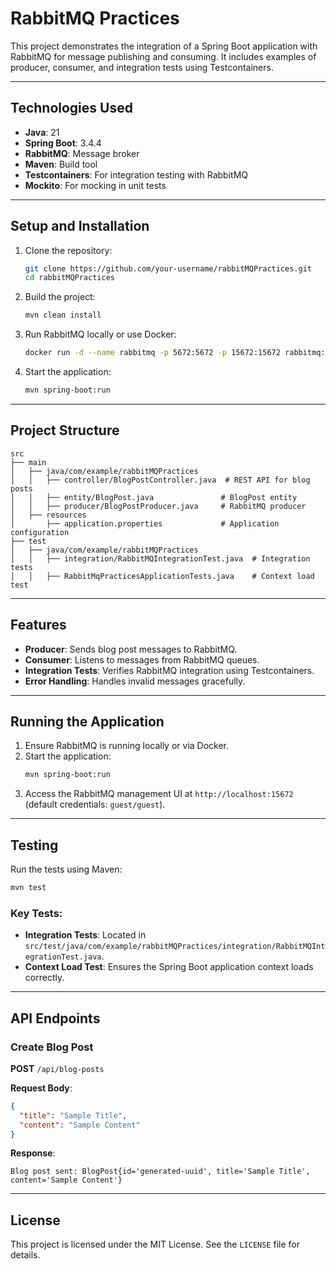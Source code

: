 
# RabbitMQ Practices

This project demonstrates the integration of a Spring Boot application with RabbitMQ for message publishing and consuming. It includes examples of producer, consumer, and integration tests using Testcontainers.


---

## Technologies Used

- **Java**: 21
- **Spring Boot**: 3.4.4
- **RabbitMQ**: Message broker
- **Maven**: Build tool
- **Testcontainers**: For integration testing with RabbitMQ
- **Mockito**: For mocking in unit tests

---

## Setup and Installation

1. Clone the repository:
   ```bash
   git clone https://github.com/your-username/rabbitMQPractices.git
   cd rabbitMQPractices
   ```

2. Build the project:
   ```bash
   mvn clean install
   ```

3. Run RabbitMQ locally or use Docker:
   ```bash
   docker run -d --name rabbitmq -p 5672:5672 -p 15672:15672 rabbitmq:3-management
   ```

4. Start the application:
   ```bash
   mvn spring-boot:run
   ```

---

## Project Structure

```
src
├── main
│   ├── java/com/example/rabbitMQPractices
│   │   ├── controller/BlogPostController.java  # REST API for blog posts
│   │   ├── entity/BlogPost.java               # BlogPost entity
│   │   ├── producer/BlogPostProducer.java     # RabbitMQ producer
│   ├── resources
│       ├── application.properties             # Application configuration
├── test
│   ├── java/com/example/rabbitMQPractices
│   │   ├── integration/RabbitMQIntegrationTest.java  # Integration tests
│   │   ├── RabbitMqPracticesApplicationTests.java    # Context load test
```

---

## Features

- **Producer**: Sends blog post messages to RabbitMQ.
- **Consumer**: Listens to messages from RabbitMQ queues.
- **Integration Tests**: Verifies RabbitMQ integration using Testcontainers.
- **Error Handling**: Handles invalid messages gracefully.

---

## Running the Application

1. Ensure RabbitMQ is running locally or via Docker.
2. Start the application:
   ```bash
   mvn spring-boot:run
   ```
3. Access the RabbitMQ management UI at `http://localhost:15672` (default credentials: `guest/guest`).

---

## Testing

Run the tests using Maven:
```bash
mvn test
```

### Key Tests:
- **Integration Tests**: Located in `src/test/java/com/example/rabbitMQPractices/integration/RabbitMQIntegrationTest.java`.
- **Context Load Test**: Ensures the Spring Boot application context loads correctly.

---

## API Endpoints

### Create Blog Post
**POST** `/api/blog-posts`

**Request Body**:
```json
{
  "title": "Sample Title",
  "content": "Sample Content"
}
```

**Response**:
```
Blog post sent: BlogPost{id='generated-uuid', title='Sample Title', content='Sample Content'}
```

---

## License

This project is licensed under the MIT License. See the `LICENSE` file for details.
```